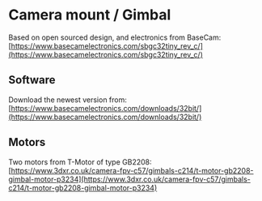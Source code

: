 # Camera mount / Gimbal

Based on open sourced design, and electronics from BaseCam: [https://www.basecamelectronics.com/sbgc32tiny_rev_c/](https://www.basecamelectronics.com/sbgc32tiny_rev_c/)

## Software

Download the newest version from: [https://www.basecamelectronics.com/downloads/32bit/](https://www.basecamelectronics.com/downloads/32bit/)

## Motors

Two motors from T-Motor of type GB2208: [https://www.3dxr.co.uk/camera-fpv-c57/gimbals-c214/t-motor-gb2208-gimbal-motor-p3234](https://www.3dxr.co.uk/camera-fpv-c57/gimbals-c214/t-motor-gb2208-gimbal-motor-p3234)